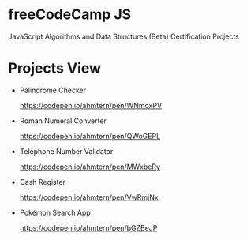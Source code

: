 # freeCodeCamp JS
JavaScript Algorithms and Data Structures (Beta) Certification Projects

# Projects View
- Palindrome Checker
  
  https://codepen.io/ahmtern/pen/WNmoxPV
  
- Roman Numeral Converter

  https://codepen.io/ahmtern/pen/QWoGEPL
  
- Telephone Number Validator

  https://codepen.io/ahmtern/pen/MWxbeRy
  
- Cash Register

  https://codepen.io/ahmtern/pen/VwRmjNx
  
- Pokémon Search App

  https://codepen.io/ahmtern/pen/bGZBeJP
